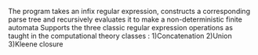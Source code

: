 The program takes an infix regular expression, constructs a corresponding parse tree and
recursively evaluates it to make a non-deterministic finite automata
Supports the three classic regular expression operations as taught in the computational theory
classes :
1)Concatenation
2)Union
3)Kleene closure
